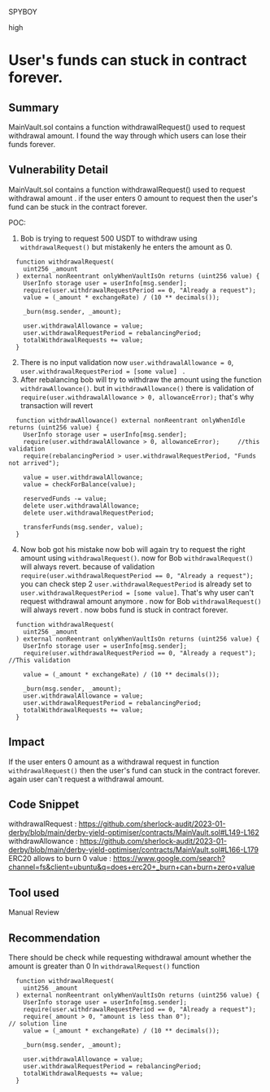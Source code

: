 SPYBOY

high

# User's funds can stuck in contract forever.

## Summary
MainVault.sol contains a function withdrawalRequest() used to request withdrawal amount. I found the way through which users can lose their funds forever.
## Vulnerability Detail
MainVault.sol contains a function withdrawalRequest() used to request withdrawal amount . if the user enters 0 amount to request then the user's fund can be stuck in the contract forever.

POC:
1) Bob is trying to request 500 USDT to withdraw using `withdrawalRequest()` but mistakenly he enters the amount as 0.
```solidity
  function withdrawalRequest(
    uint256 _amount
  ) external nonReentrant onlyWhenVaultIsOn returns (uint256 value) {
    UserInfo storage user = userInfo[msg.sender];
    require(user.withdrawalRequestPeriod == 0, "Already a request");  
    value = (_amount * exchangeRate) / (10 ** decimals());

    _burn(msg.sender, _amount);   

    user.withdrawalAllowance = value;
    user.withdrawalRequestPeriod = rebalancingPeriod;
    totalWithdrawalRequests += value;
  }
```
2) There is no input validation now `user.withdrawalAllowance = 0`,   `user.withdrawalRequestPeriod = [some value] ` .
3) After rebalancing  bob will try to withdraw the amount using the function `withdrawAllowance()`.  but in `withdrawAllowance()` there is validation of `require(user.withdrawalAllowance > 0, allowanceError);` that's why transaction will revert
```solidity
  function withdrawAllowance() external nonReentrant onlyWhenIdle returns (uint256 value) {
    UserInfo storage user = userInfo[msg.sender];
    require(user.withdrawalAllowance > 0, allowanceError);     //this validation
    require(rebalancingPeriod > user.withdrawalRequestPeriod, "Funds not arrived");  

    value = user.withdrawalAllowance;
    value = checkForBalance(value);    

    reservedFunds -= value;
    delete user.withdrawalAllowance;
    delete user.withdrawalRequestPeriod;  

    transferFunds(msg.sender, value);
  }
``` 
4) Now bob got his mistake now bob will again try to request the right amount using `withdrawalRequest()`. now for Bob `withdrawalRequest()` will always revert. because of validation `require(user.withdrawalRequestPeriod == 0, "Already a request"); ` you can check step 2 `user.withdrawalRequestPeriod` is already set to  `user.withdrawalRequestPeriod = [some value]`. That's why user can't request withdrawal amount anymore . now for Bob `withdrawalRequest()` will always revert . now bobs fund is stuck in contract forever.

```solidity
  function withdrawalRequest(
    uint256 _amount
  ) external nonReentrant onlyWhenVaultIsOn returns (uint256 value) {
    UserInfo storage user = userInfo[msg.sender];
    require(user.withdrawalRequestPeriod == 0, "Already a request");  //This validation 

    value = (_amount * exchangeRate) / (10 ** decimals());

    _burn(msg.sender, _amount);    
    user.withdrawalAllowance = value;
    user.withdrawalRequestPeriod = rebalancingPeriod;
    totalWithdrawalRequests += value;
  }
```
## Impact
If the user enters 0 amount as a withdrawal request in function `withdrawalRequest()` then the user's fund can stuck in the contract forever.  again user can't request a withdrawal amount.
## Code Snippet
withdrawalRequest : https://github.com/sherlock-audit/2023-01-derby/blob/main/derby-yield-optimiser/contracts/MainVault.sol#L149-L162
withdrawAllowance : https://github.com/sherlock-audit/2023-01-derby/blob/main/derby-yield-optimiser/contracts/MainVault.sol#L166-L179
ERC20 allows to burn 0 value : https://www.google.com/search?channel=fs&client=ubuntu&q=does+erc20+_burn+can+burn+zero+value
## Tool used

Manual Review

## Recommendation
There should be check while requesting withdrawal amount whether the amount is greater than 0 In `withdrawalRequest()` function
```solidity
  function withdrawalRequest(
    uint256 _amount
  ) external nonReentrant onlyWhenVaultIsOn returns (uint256 value) {
    UserInfo storage user = userInfo[msg.sender];
    require(user.withdrawalRequestPeriod == 0, "Already a request");
    require(_amount > 0, "amount is less than 0");                            // solution line
    value = (_amount * exchangeRate) / (10 ** decimals());

    _burn(msg.sender, _amount);

    user.withdrawalAllowance = value;
    user.withdrawalRequestPeriod = rebalancingPeriod;
    totalWithdrawalRequests += value;
  }
```